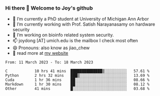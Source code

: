### Hi there 👋 Welcome to Joy's github

- 🔭 I’m currently a PhD student at University of Michigan Ann Arbor
- 🌱 I’m currently working with Prof. Satish Narayanasamy on hardware security
- 👯 I’m working on bioinfo related system security. 
- 📫 joydong [AT] umich.edu is the mailbox I check most often
- 😄 Pronouns: also know as jiao_chew
- 💬 read more at [my website](https://joydddd.github.io/)
<!--START_SECTION:waka-->

```text
From: 11 March 2023 - To: 18 March 2023

C            10 hrs 41 mins  ██████████████▒░░░░░░░░░░   57.61 %
Python       2 hrs 32 mins   ███▒░░░░░░░░░░░░░░░░░░░░░   13.69 %
Cuda         1 hr 36 mins    ██░░░░░░░░░░░░░░░░░░░░░░░   08.66 %
Markdown     1 hr 30 mins    ██░░░░░░░░░░░░░░░░░░░░░░░   08.12 %
Other        41 mins         █░░░░░░░░░░░░░░░░░░░░░░░░   03.68 %
```

<!--END_SECTION:waka-->
